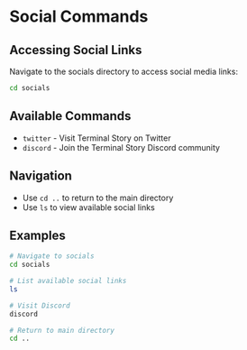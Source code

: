 # Social Commands

## Accessing Social Links
Navigate to the socials directory to access social media links:
```bash
cd socials
```

## Available Commands
* `twitter` - Visit Terminal Story on Twitter
* `discord` - Join the Terminal Story Discord community

## Navigation
* Use `cd ..` to return to the main directory
* Use `ls` to view available social links

## Examples
```bash
# Navigate to socials
cd socials

# List available social links
ls

# Visit Discord
discord

# Return to main directory
cd ..
``` 
